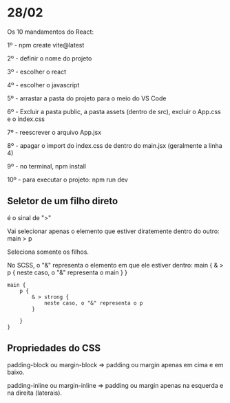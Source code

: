 # 28/02

Os 10 mandamentos do React:

1º - npm create vite@latest 

2º - definir o nome do projeto

3º - escolher o react

4º - escolher o javascript

5º - arrastar a pasta do projeto para o meio do VS Code

6º - Excluir a pasta public, a pasta assets (dentro de src), excluir o App.css e o index.css

7º - reescrever o arquivo App.jsx

8º - apagar o import do index.css de dentro do main.jsx (geralmente a linha 4)

9º - no terminal, npm install

10º - para executar o projeto: npm run dev

## Seletor de um filho direto
é o sinal de ">"

Vai selecionar apenas o elemento que estiver diratemente dentro do outro:
    main > p

Seleciona somente os filhos.

No SCSS, o "&" representa o elemento em que ele estiver dentro:
    main {
        & > p {
            neste caso, o "&" representa o main
        }
    }

    main {
        p {
            & > strong {
                neste caso, o "&" representa o p
            }

        }
    }

## Propriedades do CSS
padding-block ou margin-block => padding ou margin apenas em cima e em baixo.

padding-inline ou margin-inline => padding ou margin apenas na esquerda e na direita (laterais).